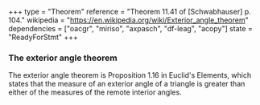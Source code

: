 +++
type = "Theorem"
reference = "Theorem 11.41 of [Schwabhauser] p. 104."
wikipedia = "https://en.wikipedia.org/wiki/Exterior_angle_theorem"
dependencies = ["oacgr", "miriso", "axpasch", "df-leag", "acopy"]
state = "ReadyForStmt"
+++
### The exterior angle theorem

The exterior angle theorem is Proposition 1.16 in Euclid's Elements, which states that the measure of an exterior angle of a triangle is greater than either of the measures of the remote interior angles.